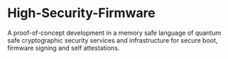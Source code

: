 # High-Security-Firmware
A proof-of-concept development in a memory safe language of quantum safe cryptographic security services and infrastructure for secure boot, firmware signing and self attestations.
